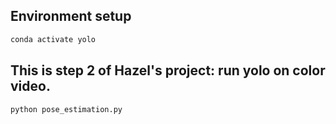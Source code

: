 ## Environment setup
```bash
conda activate yolo
```

## This is step 2 of Hazel's project: run yolo on color video.
```bash
python pose_estimation.py
```
